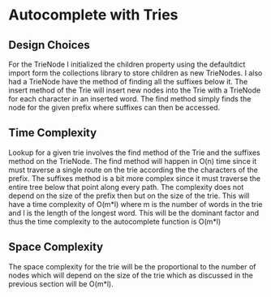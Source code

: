 # Autocomplete with Tries

## Design Choices

For the TrieNode I initialized the children property using the defaultdict import form the collections library to store children as new TrieNodes. I also had a TrieNode have the method of finding all the suffixes below it. The insert method of the Trie will insert new nodes into the Trie with a TrieNode for each character in an inserted word. The find method simply finds the node for the given prefix where suffixes can then be accessed.

## Time Complexity

Lookup for a given trie involves the find method of the Trie and the suffixes method on the TrieNode. The find method will happen in O(n) time since it must traverse a single route on the trie according the the characters of the prefix. The suffixes method is a bit more complex since it must traverse the entire tree below that point along every path. The complexity does not depend on the size of the prefix then but on the size of the trie. This will have a time complexity of O(m\*l) where m is the number of words in the trie and l is the length of the longest word. This will be the dominant factor and thus the time complexity to the autocomplete function is O(m\*l)

## Space Complexity

The space complexity for the trie will be the proportional to the number of nodes which will depend on the size of the trie which as discussed in the previous section will be O(m\*l).
